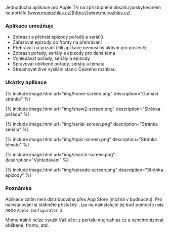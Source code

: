Jednoduchá aplikace pro Apple TV na zpřístupnění obsahu poskytovaném na portálu
[www.mujrozhlas.cz](https://www.mujrozhlas.cz).

### Aplikace umožňuje

* Zobrazit a přehrát epizody pořadů a seriálů
* Zařazovat epizody do fronty na přehrávání
* Přehrávat na pozadí (čili aplikace nemusí bý aktivní pro poslech)
* Zobrazit pořady, seriály a epizody pro daná téma
* Vyhledávat pořady, seriály a epizody
* Spravovat oblíbené pořady, seriály a témata
* Streamovat živé vysílání stanic Českého rozhlasu

### Ukázky aplikace

{% include image.html url="img/home-screen.png" description="Domácí stránka" %}

{% include image.html url="img/show2-screen.png" description="Stránka pořadu" %}

{% include image.html url="img/serial-screen.png" description="Stránka seriálu" %}

{% include image.html url="img/topic-screen.png" description="Stránka tématu" %}

{% include image.html url="img/search-screen.png" description="Vyhledávání" %}

{% include image.html url="img/episode-screen.png" description="Stránka epizody" %}

### Poznámka

Aplikace zatím není distribuována přes App Store (možná v budoucnu). Pro nainstalování
si stáhněte příslušný `.ipa` na nainstalujte jej buď pomocí `Xcode` nebo `Apple Configurator 2`.

Momentálně nelze využít Váš účet z portálu mujrozhlas.cz a synchronizovat oblíbené, frontu, atd.
